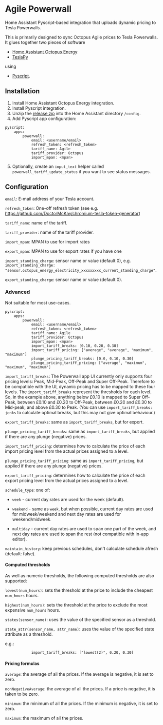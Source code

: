 # Agile Powerwall
Home Assistant Pyscript-based integration that uploads dynamic pricing to Tesla Powerwalls.

This is primarily designed to sync Octopus Agile prices to Tesla Powerwalls.
It glues together two pieces of software

*   [Home Assistant Octopus Energy](https://github.com/BottlecapDave/HomeAssistant-OctopusEnergy)
*   [TeslaPy](https://github.com/tdorssers/TeslaPy)

using

*   [Pyscript](https://github.com/custom-components/pyscript).


## Installation

1.   Install Home Assistant Octopus Energy integration.
2.   Install Pyscript integration.
3.   Unzip the [release zip](https://github.com/pulquero/agile-powerwall/releases/latest) into the Home Assistant directory `/config`.
4.   Add Pyscript app configuration:

	pyscript:
	    apps:
	        powerwall:
	            email: <username/email>
	            refresh_token: <refresh_token>
	            tariff_name: Agile
	            tariff_provider: Octopus
	            import_mpan: <mpan>

5.   Optionally, create an `input_text` helper called `powerwall_tariff_update_status` if you want to see status messages.


## Configuration

`email`: E-mail address of your Tesla account.

`refresh_token`: One-off refresh token (see e.g. <https://github.com/DoctorMcKay/chromium-tesla-token-generator>)

`tariff_name`: name of the tariff.

`tariff_provider`: name of the tariff provider.

`import_mpan`: MPAN to use for import rates

`export_mpan`: MPAN to use for export rates if you have one

`import_standing_charge`: sensor name or value (default 0), e.g. `import_standing_charge: "sensor.octopus_energy_electricity_xxxxxxxxx_current_standing_charge"`.

`export_standing_charge`: sensor name or value (default 0).


### Advanced

Not suitable for most use-cases.

	pyscript:
	    apps:
	        powerwall:
	            email: <username/email>
	            refresh_token: <refresh_token>
	            tariff_name: Agile
	            tariff_provider: Octopus
	            import_mpan: <mpan>
	            import_tariff_breaks: [0.10, 0.20, 0.30]
	            import_tariff_pricing: ["average", "average", "maximum", "maximum"]
	            plunge_pricing_tariff_breaks: [0.0, 0.10, 0.30]
	            plunge_pricing_tariff_pricing: ["average", "maximum", "maximum", "maximum"]

`import_tariff_breaks`: The Powerwall app UI currently only supports four pricing levels: Peak, Mid-Peak, Off-Peak and Super Off-Peak.
Therefore to be compatible with the UI, dynamic pricing has to be mapped to these four levels.
The `import_tariff_breaks` represent the thresholds for each level.
So, in the example above, anything below £0.10 is mapped to Super Off-Peak, between £0.10 and £0.20 to Off-Peak, between £0.20 and £0.30 to Mid-peak, and above £0.30 to Peak. (You can use `import_tariff_breaks: jenks` to calculate optimal breaks, but this may not give optimal behaviour.)

`export_tariff_breaks`: same as `import_tariff_breaks`, but for export.

`plunge_pricing_tariff_breaks`: same as `import_tariff_breaks`, but applied if there are any plunge (negative) prices.

`import_tariff_pricing`: determines how to calculate the price of each import pricing level from the actual prices assigned to a level.

`plunge_pricing_tariff_pricing`: same as `import_tariff_pricing`, but applied if there are any plunge (negative) prices.

`export_tariff_pricing`: determines how to calculate the price of each export pricing level from the actual prices assigned to a level.

`schedule_type`: one of:

 - `week` - current day rates are used for the week (default).

 - `weekend` - same as `week`, but when possible, current day rates are used for midweek/weekend and next day rates are used for weekend/midweek.

 - `multiday` - current day rates are used to span one part of the week, and next day rates are used to span the rest (not compatible with in-app editor).

`maintain_history`: keep previous schedules, don't calculate schedule afresh (default: false).


#### Computed thresholds

As well as numeric thresholds, the following computed thresholds are also supported:

`lowest(num_hours)`: sets the threshold at the price to include the cheapest `num_hours` hours.

`highest(num_hours)`: sets the threshold at the price to exclude the most expensive `num_hours` hours.

`states(sensor_name)`: uses the value of the specified sensor as a threshold.

`state_attr(sensor_name, attr_name)`: uses the value of the specified state attribute as a threshold.

e.g.:

	            import_tariff_breaks: ["lowest(2)", 0.20, 0.30]


#### Pricing formulas

`average`: the average of all the prices. If the average is negative, it is set to zero.

`nonNegativeAverage`: the average of all the prices. If a price is negative, it is taken to be zero.

`minimum`: the minimum of all the prices. If the minimum is negative, it is set to zero.

`maximum`: the maximum of all the prices.
